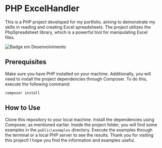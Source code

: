 # PHP ExcelHandler

This is a PHP project developed for my portfolio, aiming to demonstrate my skills in reading and creating
Excel spreadsheets. The project utilizes the PhpSpreadsheet library, which is a powerful tool for 
manipulating Excel files.

![Badge em Desenvolvimento](http://img.shields.io/static/v1?label=STATUS&message=EM%20DESENVOLVIMENTO&color=GREEN&style=for-the-badge)

## Prerequisites

Make sure you have PHP installed on your machine. Additionally, you will need to install the project
dependencies through Composer. To do this, execute the following command:

```
composer install
```

## How to Use

Clone this repository to your local machine.
Install the dependencies using Composer, as mentioned earlier.
Inside the project folder, you will find some examples in the `public\examples` directory.
Execute the examples through the terminal or a local PHP server to see the results.
Thank you for visiting this project! I hope you find the information and examples useful.